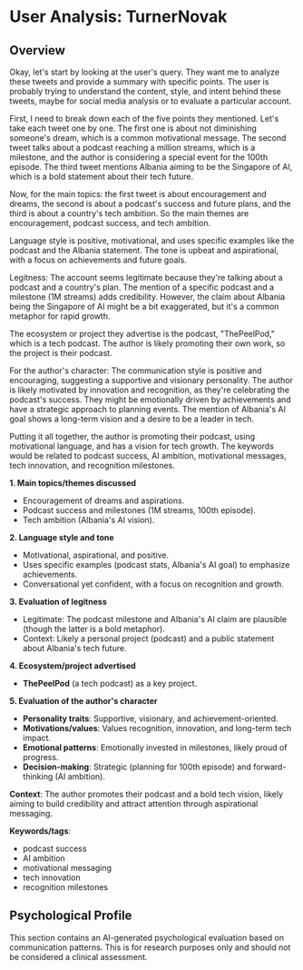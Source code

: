 # User Analysis: TurnerNovak

## Overview

<think>
Okay, let's start by looking at the user's query. They want me to analyze these tweets and provide a summary with specific points. The user is probably trying to understand the content, style, and intent behind these tweets, maybe for social media analysis or to evaluate a particular account.

First, I need to break down each of the five points they mentioned. Let's take each tweet one by one. The first one is about not diminishing someone's dream, which is a common motivational message. The second tweet talks about a podcast reaching a million streams, which is a milestone, and the author is considering a special event for the 100th episode. The third tweet mentions Albania aiming to be the Singapore of AI, which is a bold statement about their tech future.

Now, for the main topics: the first tweet is about encouragement and dreams, the second is about a podcast's success and future plans, and the third is about a country's tech ambition. So the main themes are encouragement, podcast success, and tech ambition.

Language style is positive, motivational, and uses specific examples like the podcast and the Albania statement. The tone is upbeat and aspirational, with a focus on achievements and future goals.

Legitness: The account seems legitimate because they're talking about a podcast and a country's plan. The mention of a specific podcast and a milestone (1M streams) adds credibility. However, the claim about Albania being the Singapore of AI might be a bit exaggerated, but it's a common metaphor for rapid growth.

The ecosystem or project they advertise is the podcast, "ThePeelPod," which is a tech podcast. The author is likely promoting their own work, so the project is their podcast.

For the author's character: The communication style is positive and encouraging, suggesting a supportive and visionary personality. The author is likely motivated by innovation and recognition, as they're celebrating the podcast's success. They might be emotionally driven by achievements and have a strategic approach to planning events. The mention of Albania's AI goal shows a long-term vision and a desire to be a leader in tech.

Putting it all together, the author is promoting their podcast, using motivational language, and has a vision for tech growth. The keywords would be related to podcast success, AI ambition, motivational messages, tech innovation, and recognition milestones.
</think>

**1. Main topics/themes discussed**  
- Encouragement of dreams and aspirations.  
- Podcast success and milestones (1M streams, 100th episode).  
- Tech ambition (Albania's AI vision).  

**2. Language style and tone**  
- Motivational, aspirational, and positive.  
- Uses specific examples (podcast stats, Albania's AI goal) to emphasize achievements.  
- Conversational yet confident, with a focus on recognition and growth.  

**3. Evaluation of legitness**  
- Legitimate: The podcast milestone and Albania's AI claim are plausible (though the latter is a bold metaphor).  
- Context: Likely a personal project (podcast) and a public statement about Albania's tech future.  

**4. Ecosystem/project advertised**  
- **ThePeelPod** (a tech podcast) as a key project.  

**5. Evaluation of the author's character**  
- **Personality traits**: Supportive, visionary, and achievement-oriented.  
- **Motivations/values**: Values recognition, innovation, and long-term tech impact.  
- **Emotional patterns**: Emotionally invested in milestones, likely proud of progress.  
- **Decision-making**: Strategic (planning for 100th episode) and forward-thinking (AI ambition).  

**Context**: The author promotes their podcast and a bold tech vision, likely aiming to build credibility and attract attention through aspirational messaging.  

**Keywords/tags**:  
- podcast success  
- AI ambition  
- motivational messaging  
- tech innovation  
- recognition milestones

## Psychological Profile

This section contains an AI-generated psychological evaluation based on communication patterns. This is for research purposes only and should not be considered a clinical assessment.